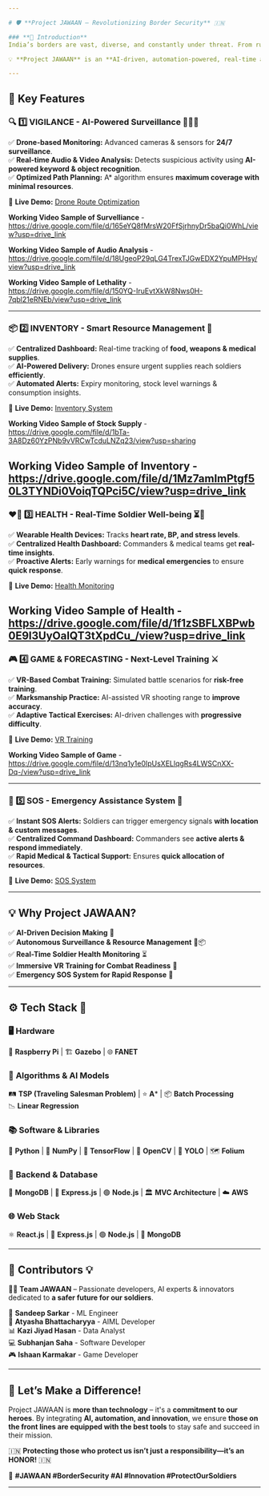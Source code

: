 ```yaml
---

# 🛡️ **Project JAWAAN – Revolutionizing Border Security** 🇮🇳

### **🔹 Introduction**  
India’s borders are vast, diverse, and constantly under threat. From rugged mountains to dense forests, ensuring safety is **a mission of national importance**.  

💡 **Project JAWAAN** is an **AI-driven, automation-powered, real-time analytics solution** designed to **protect those who protect us!** 💙  

---
```


## 🚀 **Key Features**  

### 🔍 **1️⃣ VIGILANCE - AI-Powered Surveillance** 🕵️‍♂️🚁  
✅ **Drone-based Monitoring:** Advanced cameras & sensors for **24/7 surveillance**.  
✅ **Real-time Audio & Video Analysis:** Detects suspicious activity using **AI-powered keyword & object recognition**.  
✅ **Optimized Path Planning:** A* algorithm ensures **maximum coverage with minimal resources**.  

🔗 **Live Demo:** [Drone Route Optimization](https://droneroute.netlify.app/)  

  **Working Video Sample of Survelliance** - https://drive.google.com/file/d/165eYQ8fMrsW20FfSjrhnyDr5baQi0WhL/view?usp=drive_link

  **Working Video Sample of Audio Analysis** - https://drive.google.com/file/d/18UgeoP29qLG4TrexTJGwEDX2YpuMPHsy/view?usp=drive_link

  **Working Video Sample of Lethality** - https://drive.google.com/file/d/150YQ-IruEvtXkW8Nws0H-7qbl21eRNEb/view?usp=drive_link
 
---

### 📦 **2️⃣ INVENTORY - Smart Resource Management** 🔄  
✅ **Centralized Dashboard:** Real-time tracking of **food, weapons & medical supplies**.  
✅ **AI-Powered Delivery:** Drones ensure urgent supplies reach soldiers **efficiently**.  
✅ **Automated Alerts:** Expiry monitoring, stock level warnings & consumption insights.  

🔗 **Live Demo:** [Inventory System](https://jawaninventory.netlify.app/)  

  **Working Video Sample of Stock Supply** - https://drive.google.com/file/d/1bTa-3A8Dz60YzPNb9vVRCwTcduLNZq23/view?usp=sharing
  
   **Working Video Sample of Inventory** -https://drive.google.com/file/d/1Mz7amImPtgf50L3TYNDi0VoiqTQPci5C/view?usp=drive_link
---

### ❤️‍🔥 **3️⃣ HEALTH - Real-Time Soldier Well-being** ⏳💓  
✅ **Wearable Health Devices:** Tracks **heart rate, BP, and stress levels**.  
✅ **Centralized Health Dashboard:** Commanders & medical teams get **real-time insights**.  
✅ **Proactive Alerts:** Early warnings for **medical emergencies** to ensure **quick response**.  

🔗 **Live Demo:** [Health Monitoring](https://jawaan.netlify.app/)  

  **Working Video Sample of Health** - https://drive.google.com/file/d/1f1zSBFLXBPwb0E9I3UyOaIQT3tXpdCu_/view?usp=drive_link
---

### 🎮 **4️⃣ GAME & FORECASTING - Next-Level Training** ⚔️  
✅ **VR-Based Combat Training:** Simulated battle scenarios for **risk-free training**.  
✅ **Marksmanship Practice:** AI-assisted VR shooting range to **improve accuracy**.  
✅ **Adaptive Tactical Exercises:** AI-driven challenges with **progressive difficulty**.  

🔗 **Live Demo:** [VR Training](https://jawan.netlify.app/)  

 **Working Video Sample of Game** - https://drive.google.com/file/d/13nq1y1e0IpUsXELlqgRs4LWSCnXX-Dq-/view?usp=drive_link

---

### 🚨 **5️⃣ SOS - Emergency Assistance System** 📍  
✅ **Instant SOS Alerts:** Soldiers can trigger emergency signals **with location & custom messages**.  
✅ **Centralized Command Dashboard:** Commanders see **active alerts & respond immediately**.  
✅ **Rapid Medical & Tactical Support:** Ensures **quick allocation of resources**.  

🔗 **Live Demo:** [SOS System](https://ssjawaan.netlify.app/)  

---

## 💡 **Why Project JAWAAN?**  
✅ **AI-Driven Decision Making** 🤖  
✅ **Autonomous Surveillance & Resource Management** 🚁📦  
✅ **Real-Time Soldier Health Monitoring** ⏳  
✅ **Immersive VR Training for Combat Readiness** 🎯  
✅ **Emergency SOS System for Rapid Response** 🔴  

---

## ⚙️ **Tech Stack** 🚀  

### 🖥️ **Hardware**  
🍓 **Raspberry Pi** | 🏗️ **Gazebo** | 🌐 **FANET**  

### 🧠 **Algorithms & AI Models**  
🛤️ **TSP (Traveling Salesman Problem)** | ⭐ **A*** | 📦 **Batch Processing**  
📉 **Linear Regression**  

### 📚 **Software & Libraries**  
🐍 **Python** | 🔢 **NumPy** | 🤖 **TensorFlow** | 👀 **OpenCV** | 🎯 **YOLO** | 🗺️ **Folium**  

### 💾 **Backend & Database**  
🍃 **MongoDB** | 🚀 **Express.js** | 🟢 **Node.js** | 🏛️ **MVC Architecture** | ☁️ **AWS**  

### 🌐 **Web Stack**  
⚛️ **React.js** | 🚀 **Express.js** | 🟢 **Node.js** | 🍃 **MongoDB**  

---

## 🤝 **Contributors** 💡  
👨‍💻 **Team JAWAAN** – Passionate developers, AI experts & innovators dedicated to **a safer future for our soldiers**.  

🧠 **Sandeep Sarkar** - ML Engineer  
🤖 **Atyasha Bhattacharyya** - AIML Developer  
📊 **Kazi Jiyad Hasan** - Data Analyst  
💻 **Subhanjan Saha** - Software Developer  
🎮 **Ishaan Karmakar** - Game Developer  

---

## 🚀 **Let’s Make a Difference!**  
Project JAWAAN is **more than technology** – it's a **commitment to our heroes**. By integrating **AI, automation, and innovation**, we ensure **those on the front lines are equipped with the best tools** to stay safe and succeed in their mission.  

🇮🇳 **Protecting those who protect us isn’t just a responsibility—it’s an HONOR!** 🇮🇳  

🔗 **#JAWAAN #BorderSecurity #AI #Innovation #ProtectOurSoldiers**  

---
